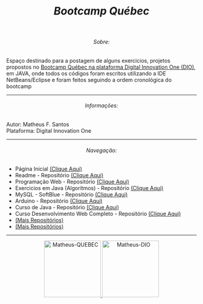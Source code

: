 <header>
  <h1 align="center"><em>Bootcamp Québec</em></h1>
</header>

<section>
  <h6 align="center">Sobre:</h6>
  <p>
    Espaço destinado para a postagem de alguns exercicios, projetos propostos no <a href="https://www.dio.me/bootcamp/quebec-java-digital" target="_blank">Bootcamp Québec na plataforma Digital Innovation One (DIO)</a>, em JAVA, onde todos os códigos foram escritos utilizando a IDE NetBeans/Eclipse e foram feitos seguindo a ordem cronológica do bootcamp
  </p>
</section>

<hr>

<section>
  <h6 align="center">Informações:</h6>
  <p>
      Autor: Matheus F. Santos<br/>
      Plataforma: Digital Innovation One<br/>
  </p>
</section>

<hr>

<section>
  <h6 align="center">Navegação:</h6>
  <nav>
    <ul>
      <li>Página Inicial <a href="https://github.com/Matheus-FSantos" target="_blank">(Clique Aqui)</a></li>
      <li>Readme - Repositório <a href="https://github.com/Matheus-FSantos/Matheus-FSantos" target="_blank">(Clique Aqui)</a></li>
      <li>Programação Web - Repositório <a href="https://github.com/Matheus-FSantos/SENAC-PWA107-1142496616-Matheus" target="_blank">(Clique Aqui)</a></li>
      <li>Exercicios em Java (Algoritmos) - Repositório <a href="https://github.com/Matheus-FSantos/ExerciciosJava" target="_blank">(Clique Aqui)</a></li>
      <li>MySQL - SoftBlue - Repositório <a href="https://github.com/Matheus-FSantos/MySQL-Softblue" target="_blank">(Clique Aqui)</a></li>
      <li>Arduino - Repositório <a href="https://github.com/Matheus-FSantos/ArduinoProjetos" target="_blank">(Clique Aqui)</a></li>
      <li>Curso de Java - Repositório <a href="https://github.com/Matheus-FSantos/Curso-de-Java-Udemy" target="_blank">(Clique Aqui)</a></li>
      <li>Curso Desenvolvimento Web Completo - Repositório <a href="https://github.com/Matheus-FSantos/curso-desenvolvimeto-web-completo-udemy/" targer="_blank">(Clique Aqui)</a></li>
      <li><a href="https://github.com/Matheus-FSantos?tab=repositories">(Mais Repositórios)</a></li>
      <li><a href="https://github.com/Matheus-FSantos?tab=repositories">(Mais Repositórios)</a></li>
    </ul>
  </nav>
</section>

<hr>

<section align="center">
  <a href="https://www.dio.me/bootcamp/quebec-java-digital" target="_blank">
    <img alt="Matheus-QUEBEC" height="auto" width="150" src="https://hermes.digitalinnovation.one/companies/3e726940-e587-42ee-a870-0d0ec64affc6.png">
    <img alt="Matheus-DIO" heigth="auto" width="150" src="https://www.ifsc.edu.br/documents/1035121/2170426/dio.png/ab47310a-b7a6-49d2-b3c1-72e88a7c99ed?t=1625144670996"/>
  </a>
</section>
